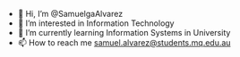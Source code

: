 - 👋 Hi, I’m @SamuelgaAlvarez
- 👀 I’m interested in Information Technology 
- 🌱 I’m currently learning Information Systems in University
- 📫 How to reach me samuel.alvarez@students.mq.edu.au

<!---
SamuelgaAlvarez/SamuelgaAlvarez is a ✨ special ✨ repository because its `README.md` (this file) appears on your GitHub profile.
You can click the Preview link to take a look at your changes.
--->
